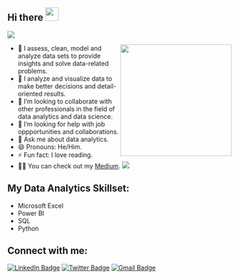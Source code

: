 <h2 align="left">Hi there  <img src = "https://raw.githubusercontent.com/MartinHeinz/MartinHeinz/master/wave.gif" width = 30px></h2>

<!-- Animation Typing -->

<p align="left">
  <a href="https://github.com/DenverCoder1/readme-typing-svg"><img src="https://readme-typing-svg.herokuapp.com?font=Fira+Code&pause=1100&width=500&lines=My+Name+Is+Abiola+Abolade,;I+am+a+Data+Analyst.;"></a>
</p>

<!-- Animation Typing: END -->


<!--Image Gif-->
<img  src="https://media.tenor.com/A5eDh9nWrqYAAAAd/working-from.gif" height="250px" align="right" />



- 🔭 I assess, clean, model and analyze data sets to provide insights and solve data-related problems.
- 🌱 I analyze and visualize data to make better decisions and detail-oriented results.
- 👯 I’m looking to collaborate with other professionals in the field of data analytics and data science.
- 🤔 I’m looking for help with job oppportunities and collaborations.
- 💬 Ask me about data analytics.
- 😄 Pronouns: He/Him.
- ⚡ Fun fact: I love reading. 
- 👨‍💻 You can check out my [Medium](https://medium.com/@abiolaabolade1).
![](https://komarev.com/ghpvc/?username=BiolaBolade&label=Visits)
## My Data Analytics Skillset:
- Microsoft Excel
- Power BI
- SQL
- Python

<!-- Conecct section -->

<h2>Connect with me: </h3>
    <p>
        <a href="https://www.linkedin.com/in/abolade-s-abiola-13763418b/"><img src="https://img.shields.io/badge/-Abolade%20S.%20Abiola%20-blue?style=plastic&amp;labelColor=blue&amp;logo=LinkedIn&amp;link=www.linkedin.com/in/abolade-s-abiola-13763418b" alt="LinkedIn Badge"></a> 
       <a href="https://twitter.com/BiolaBolade/"><img src="https://img.shields.io/badge/-BiolaBolade-informational?style=plastic&amp;labelColor=informational&amp;logo=Twitter&amp;link=https://twitter.com/Dev_180Memes" alt="Twitter Badge"></a>
        <a href="mailto:abiolaabolade1@gmail.com"><img src="https://img.shields.io/badge/-Abiola%20Abolade-fff?style=plastic&amp;labelColor=fff&amp;logo=Gmail&amp;link=mailto:abiolaabolade1@gmail.com" alt="Gmail Badge"></a>
   </p>
   
 <!-- Conecct section: END -->

<!---giflink(https://designbuffs.com/wp-content/uploads/2020/11/Boy-Working-From-Home.gif)--->
